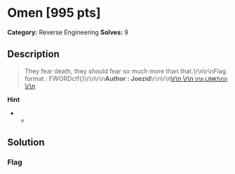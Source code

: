 # Omen [995 pts]

**Category:** Reverse Engineering
**Solves:** 9

## Description
>They fear death, they should fear so much more than that.\r\n\r\nFlag format : FWORDctf{}\r\n\r\n**Author : Joezid**\r\n\r\n<a class="btn btn-success btn-outlined" href="https://static.fword.tech/rev/Omen_Final.exe">\r\n    <i class="fas fa-download"></i>\r\n    <small>\r\n        LINK1\r\n    </small>\r\n</a>

**Hint**
* -

## Solution

### Flag

